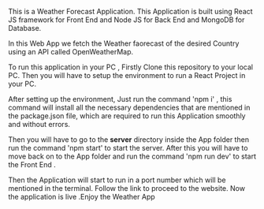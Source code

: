 This is a Weather Forecast Application. This Application is built using React JS framework for Front End and Node JS for Back End and MongoDB for Database. 

In this Web App we fetch the Weather faorecast of the desired Country using an API called OpenWeatherMap. 


To run this application in your PC , Firstly Clone this repository to your local PC. Then you will have to setup the environment to run a React Project in your PC.

After setting up the environment, Just run the command 'npm i' , this command will install all the necessary dependencies that are mentioned in the package.json file, which are required to run this Application smoothly and without errors. 

Then you will have to go to the **server** directory inside the App folder then run the command 'npm start' to start the server. After this you will have to move back on to the App folder and run the command 'npm run dev' to start the Front End .

Then the Application will start to run in a port number which will be mentioned in the terminal. Follow the link to proceed to the website. Now the application is live .Enjoy the Weather App
